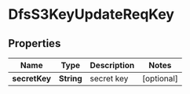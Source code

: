 # DfsS3KeyUpdateReqKey

## Properties
Name | Type | Description | Notes
------------ | ------------- | ------------- | -------------
**secretKey** | **String** | secret key |  [optional]
